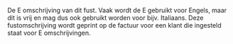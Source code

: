 De E omschrijving van dit fust. Vaak wordt de E gebruikt voor Engels, maar dit is vrij en mag dus ook gebruikt worden voor bijv. Italiaans. Deze fustomschrijving wordt geprint op de factuur voor een klant die ingesteld staat voor E omschrijvingen.